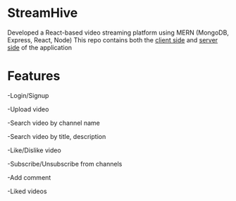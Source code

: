 # StreamHive
Developed a React-based video streaming platform using MERN (MongoDB, Express, React, Node)
This repo contains both the [client side](https://github.com/sivakamit/StreamHive/tree/main/client) and [server side](https://github.com/sivakamit/StreamHive/tree/main/server) of the application

# Features

-Login/Signup

-Upload video

-Search video by channel name

-Search video by title, description

-Like/Dislike video

-Subscribe/Unsubscribe from channels

-Add comment

-Liked videos

